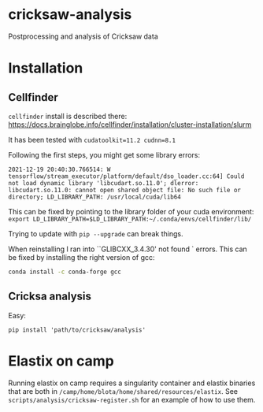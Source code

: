 # cricksaw-analysis

Postprocessing and analysis of Cricksaw data

# Installation

## Cellfinder

`cellfinder` install is described there: https://docs.brainglobe.info/cellfinder/installation/cluster-installation/slurm

It has been tested with `cudatoolkit=11.2 cudnn=8.1`

Following the first steps, you might get some library errors:

```
2021-12-19 20:40:30.766514: W tensorflow/stream_executor/platform/default/dso_loader.cc:64] Could not load dynamic library 'libcudart.so.11.0'; dlerror: libcudart.so.11.0: cannot open shared object file: No such file or directory; LD_LIBRARY_PATH: /usr/local/cuda/lib64
```

This can be fixed by pointing to the library folder of your cuda environment:
`export LD_LIBRARY_PATH=$LD_LIBRARY_PATH:~/.conda/envs/cellfinder/lib/`

Trying to update with `pip --upgrade` can break things.

When reinstalling I ran into ``GLIBCXX_3.4.30' not found ` errors. This can be fixed by installing the right version of gcc:
```bash
conda install -c conda-forge gcc
```
## Cricksa analysis

Easy:

`pip install 'path/to/cricksaw/analysis'`

# Elastix on camp

Running elastix on camp requires a singularity container and elastix binaries
that are both in `/camp/home/blota/home/shared/resources/elastix`. See
`scripts/analysis/cricksaw-register.sh` for an example of how to use them.
